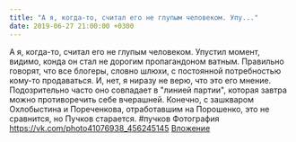 ```yaml
---
title: "А я, когда-то, считал его не глупым человеком. Упу..."
date: 2019-06-27 21:00:00 +0300
---
```


А я, когда-то, считал его не глупым человеком. Упустил момент, видимо, конда он стал не дорогим пропагандоном ватным. Правильно говорят, что все блогеры, словно шлюхи, с постоянной потребностью кому-то продаваться. И, нет, я ниразу не верю, что это его мнение. Подозрительно часто оно совпадает в "линией партии", которая завтра можно противоречить себе вчерашней.
Конечно, с зашкваром Охлобыстина и Пореченкова, отработавшим на Порошенко, это не сравнится, но Пучков старается.
#пучков
Фотография
<a class="vk-attach" href="https://vk.com/photo41076938_456245145">https://vk.com/photo41076938_456245145</a>
<a class="vk-attach" href="https://vk.com/photo41076938_456245145">Вложение</a>
